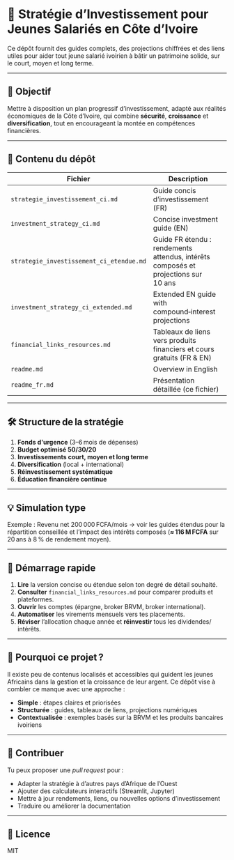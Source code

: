 
# 💼 Stratégie d’Investissement pour Jeunes Salariés en Côte d’Ivoire

Ce dépôt fournit des guides complets, des projections chiffrées et des liens utiles pour aider tout jeune salarié ivoirien à bâtir un patrimoine solide, sur le court, moyen et long terme.

---

## 🧭 Objectif
Mettre à disposition un plan progressif d’investissement, adapté aux réalités économiques de la Côte d’Ivoire, qui combine **sécurité**, **croissance** et **diversification**, tout en encourageant la montée en compétences financières.

---

## 📂 Contenu du dépôt

| Fichier | Description |
|---------|-------------|
| `strategie_investissement_ci.md` | Guide concis d’investissement (FR) |
| `investment_strategy_ci.md` | Concise investment guide (EN) |
| `strategie_investissement_ci_etendue.md` | Guide FR étendu : rendements attendus, intérêts composés et projections sur 10 ans |
| `investment_strategy_ci_extended.md` | Extended EN guide with compound‑interest projections |
| `financial_links_resources.md` | Tableaux de liens vers produits financiers et cours gratuits (FR & EN) |
| `readme.md` | Overview in English |
| `readme_fr.md` | Présentation détaillée (ce fichier) |

---

## 🛠 Structure de la stratégie

1. **Fonds d'urgence** (3–6 mois de dépenses)  
2. **Budget optimisé 50/30/20**  
3. **Investissements court, moyen et long terme**  
4. **Diversification** (local + international)  
5. **Réinvestissement systématique**  
6. **Éducation financière continue**

---

## 💡 Simulation type

Exemple : Revenu net 200 000 FCFA/mois → voir les guides étendus pour la répartition conseillée et l’impact des intérêts composés (**≈ 116 M FCFA** sur 20 ans à 8 % de rendement moyen).

---

## 🚀 Démarrage rapide

1. **Lire** la version concise ou étendue selon ton degré de détail souhaité.  
2. **Consulter** `financial_links_resources.md` pour comparer produits et plateformes.  
3. **Ouvrir** les comptes (épargne, broker BRVM, broker international).  
4. **Automatiser** les virements mensuels vers tes placements.  
5. **Réviser** l’allocation chaque année et **réinvestir** tous les dividendes/ intérêts.

---

## 🧠 Pourquoi ce projet ?

Il existe peu de contenus localisés et accessibles qui guident les jeunes Africains dans la gestion et la croissance de leur argent. Ce dépôt vise à combler ce manque avec une approche :

- **Simple** : étapes claires et priorisées  
- **Structurée** : guides, tableaux de liens, projections numériques  
- **Contextualisée** : exemples basés sur la BRVM et les produits bancaires ivoiriens

---

## 🔗 Contribuer

Tu peux proposer une *pull request* pour :

- Adapter la stratégie à d’autres pays d’Afrique de l’Ouest  
- Ajouter des calculateurs interactifs (Streamlit, Jupyter)  
- Mettre à jour rendements, liens, ou nouvelles options d’investissement  
- Traduire ou améliorer la documentation

---

## 📜 Licence
MIT
